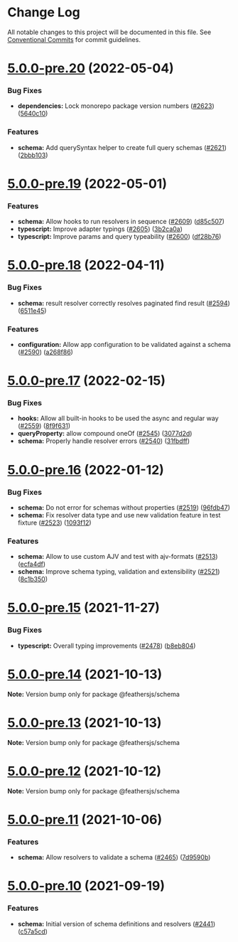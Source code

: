 # Change Log

All notable changes to this project will be documented in this file.
See [Conventional Commits](https://conventionalcommits.org) for commit guidelines.

# [5.0.0-pre.20](https://github.com/feathersjs/feathers/compare/v5.0.0-pre.19...v5.0.0-pre.20) (2022-05-04)


### Bug Fixes

* **dependencies:** Lock monorepo package version numbers ([#2623](https://github.com/feathersjs/feathers/issues/2623)) ([5640c10](https://github.com/feathersjs/feathers/commit/5640c1020cc139994e695d658c08bad3494db507))


### Features

* **schema:** Add querySyntax helper to create full query schemas ([#2621](https://github.com/feathersjs/feathers/issues/2621)) ([2bbb103](https://github.com/feathersjs/feathers/commit/2bbb103b2f3e30fb0fff935f92ad3276a1a67e41))





# [5.0.0-pre.19](https://github.com/feathersjs/feathers/compare/v5.0.0-pre.18...v5.0.0-pre.19) (2022-05-01)


### Features

* **schema:** Allow hooks to run resolvers in sequence ([#2609](https://github.com/feathersjs/feathers/issues/2609)) ([d85c507](https://github.com/feathersjs/feathers/commit/d85c507c76d07e48fc8e7e28ff7de0ef435e0ef8))
* **typescript:** Improve adapter typings ([#2605](https://github.com/feathersjs/feathers/issues/2605)) ([3b2ca0a](https://github.com/feathersjs/feathers/commit/3b2ca0a6a8e03e8390272c4d7e930b4bffdaacf5))
* **typescript:** Improve params and query typeability ([#2600](https://github.com/feathersjs/feathers/issues/2600)) ([df28b76](https://github.com/feathersjs/feathers/commit/df28b7619161f1df5e700326f52cca1a92dc5d28))





# [5.0.0-pre.18](https://github.com/feathersjs/feathers/compare/v5.0.0-pre.17...v5.0.0-pre.18) (2022-04-11)


### Bug Fixes

* **schema:** result resolver correctly resolves paginated find result ([#2594](https://github.com/feathersjs/feathers/issues/2594)) ([6511e45](https://github.com/feathersjs/feathers/commit/6511e45bd0624f1a629530719709f4b27fecbe0b))


### Features

* **configuration:** Allow app configuration to be validated against a schema ([#2590](https://github.com/feathersjs/feathers/issues/2590)) ([a268f86](https://github.com/feathersjs/feathers/commit/a268f86da92a8ada14ed11ab456aac0a4bba5bb0))





# [5.0.0-pre.17](https://github.com/feathersjs/feathers/compare/v5.0.0-pre.16...v5.0.0-pre.17) (2022-02-15)


### Bug Fixes

* **hooks:** Allow all built-in hooks to be used the async and regular way ([#2559](https://github.com/feathersjs/feathers/issues/2559)) ([8f9f631](https://github.com/feathersjs/feathers/commit/8f9f631e0ce89de349207db72def84e7ab496a4a))
* **queryProperty:** allow compound oneOf ([#2545](https://github.com/feathersjs/feathers/issues/2545)) ([3077d2d](https://github.com/feathersjs/feathers/commit/3077d2d896a38d579ce4d5b530e21ad332bcf221))
* **schema:** Properly handle resolver errors ([#2540](https://github.com/feathersjs/feathers/issues/2540)) ([31fbdff](https://github.com/feathersjs/feathers/commit/31fbdff8bd848ac7e0eda56e307ac34b1bfcf17f))





# [5.0.0-pre.16](https://github.com/feathersjs/feathers/compare/v5.0.0-pre.15...v5.0.0-pre.16) (2022-01-12)


### Bug Fixes

* **schema:** Do not error for schemas without properties ([#2519](https://github.com/feathersjs/feathers/issues/2519)) ([96fdb47](https://github.com/feathersjs/feathers/commit/96fdb47d45fd88a8039aa9cc9ec8aebd98672b95))
* **schema:** Fix resolver data type and use new validation feature in test fixture ([#2523](https://github.com/feathersjs/feathers/issues/2523)) ([1093f12](https://github.com/feathersjs/feathers/commit/1093f124b60524cbd9050fcf07ddaf1d558973da))


### Features

* **schema:** Allow to use custom AJV and test with ajv-formats ([#2513](https://github.com/feathersjs/feathers/issues/2513)) ([ecfa4df](https://github.com/feathersjs/feathers/commit/ecfa4df29f029f6ca8517cacf518c14b46ffeb4e))
* **schema:** Improve schema typing, validation and extensibility ([#2521](https://github.com/feathersjs/feathers/issues/2521)) ([8c1b350](https://github.com/feathersjs/feathers/commit/8c1b35052792e82d13be03c06583534284fbae82))





# [5.0.0-pre.15](https://github.com/feathersjs/feathers/compare/v5.0.0-pre.14...v5.0.0-pre.15) (2021-11-27)


### Bug Fixes

* **typescript:** Overall typing improvements ([#2478](https://github.com/feathersjs/feathers/issues/2478)) ([b8eb804](https://github.com/feathersjs/feathers/commit/b8eb804158556d9651a8607e3c3fda15e0bfd110))





# [5.0.0-pre.14](https://github.com/feathersjs/feathers/compare/v5.0.0-pre.13...v5.0.0-pre.14) (2021-10-13)

**Note:** Version bump only for package @feathersjs/schema





# [5.0.0-pre.13](https://github.com/feathersjs/feathers/compare/v5.0.0-pre.12...v5.0.0-pre.13) (2021-10-13)

**Note:** Version bump only for package @feathersjs/schema





# [5.0.0-pre.12](https://github.com/feathersjs/feathers/compare/v5.0.0-pre.11...v5.0.0-pre.12) (2021-10-12)

**Note:** Version bump only for package @feathersjs/schema





# [5.0.0-pre.11](https://github.com/feathersjs/feathers/compare/v5.0.0-pre.10...v5.0.0-pre.11) (2021-10-06)


### Features

* **schema:** Allow resolvers to validate a schema ([#2465](https://github.com/feathersjs/feathers/issues/2465)) ([7d9590b](https://github.com/feathersjs/feathers/commit/7d9590bbe12b94b8b5a7987684f5d4968e426481))





# [5.0.0-pre.10](https://github.com/feathersjs/feathers/compare/v5.0.0-pre.9...v5.0.0-pre.10) (2021-09-19)


### Features

* **schema:** Initial version of schema definitions and resolvers ([#2441](https://github.com/feathersjs/feathers/issues/2441)) ([c57a5cd](https://github.com/feathersjs/feathers/commit/c57a5cd56699a121647be4506d8f967e6d72ecae))
